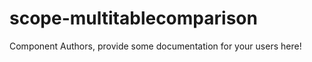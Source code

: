 scope-multitablecomparison
===============================================


Component Authors, provide some documentation for your users here!